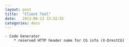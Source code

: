 ```yaml
---
layout: post
title:  "Client Tool"
date:   2013-06-13 13:32:55
categories: docs
---
```


    - Code Generator
        * reserved HTTP header name for CG info (X-DrestCG)